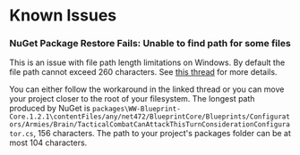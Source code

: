 ﻿# Known Issues

### NuGet Package Restore Fails: Unable to find path for some files

This is an issue with file path length limitations on Windows. By default the file path cannot exceed 260 characters. See [this thread](https://github.com/NuGet/Home/issues/3324#issuecomment-977921700) for more details.

You can either follow the workaround in the linked thread or you can move your project closer to the root of your filesystem. The longest path produced by NuGet is `packages\WW-Blueprint-Core.1.2.1\contentFiles/any/net472/BlueprintCore/Blueprints/Configurators/Armies/Brain/TacticalCombatCanAttackThisTurnConsiderationConfigurator.cs`, 156 characters. The path to your project's packages folder can be at most 104 characters.